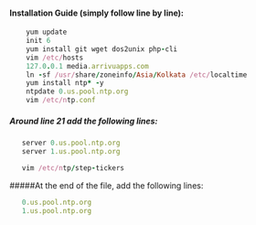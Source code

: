 #### Installation Guide (simply follow line by line):
```ruby
    yum update
    init 6
    yum install git wget dos2unix php-cli
    vim /etc/hosts 
    127.0.0.1 media.arrivuapps.com
    ln -sf /usr/share/zoneinfo/Asia/Kolkata /etc/localtime
    yum install ntp* -y
    ntpdate 0.us.pool.ntp.org 
    vim /etc/ntp.conf 
```
##### Around line 21 add the following lines:
```ruby
   server 0.us.pool.ntp.org
   server 1.us.pool.ntp.org
```
```ruby
   vim /etc/ntp/step-tickers
```
#####At the end of the file, add the following lines:
```ruby
   0.us.pool.ntp.org 
   1.us.pool.ntp.org   
````